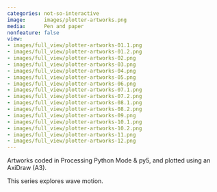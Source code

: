 ```yaml
---
categories: not-so-interactive
image:      images/plotter-artworks.png
media:      Pen and paper
nonfeature: false
view:
- images/full_view/plotter-artworks-01.1.png
- images/full_view/plotter-artworks-01.2.png
- images/full_view/plotter-artworks-02.png
- images/full_view/plotter-artworks-03.png
- images/full_view/plotter-artworks-04.png
- images/full_view/plotter-artworks-05.png
- images/full_view/plotter-artworks-06.png
- images/full_view/plotter-artworks-07.1.png
- images/full_view/plotter-artworks-07.2.png
- images/full_view/plotter-artworks-08.1.png
- images/full_view/plotter-artworks-08.2.png
- images/full_view/plotter-artworks-09.png
- images/full_view/plotter-artworks-10.1.png
- images/full_view/plotter-artworks-10.2.png
- images/full_view/plotter-artworks-11.png
- images/full_view/plotter-artworks-12.png
---
```

Artworks coded in Processing Python Mode & py5, and plotted using an AxiDraw (A3). 

This series explores wave motion.
